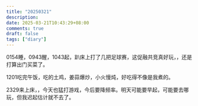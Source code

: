```yaml
---
title: "20250321"
description: 
date: 2025-03-21T10:43:29+08:00
comments: true
draft: false
tags: ["diary"]
---
```

0154睡，0943醒，1043起，趴床上打了几把足球赛，这促融共竞真好玩，，还是打算出门买菜了。

1201吃完午饭，吃的土鸡，姜蒜爆炒，小火慢炖，好吃得不像是我煮的。

2329来上床，，今天也猛打游戏，今后要降频率。明天可能要早起，可能要去哪玩，但我迟起估计就不去了。